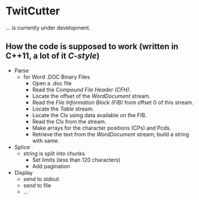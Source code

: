 # TwitCutter
... is currently under development.

## How the code is supposed to work (written in C++11, a lot of it *C-style*)

* Parse
    + for Word .DOC Binary Files
		- Open a .doc file
	    - Read the *Compound File Header (CFH)*.
		- Locate the offset of the *WordDocument* stream.
		- Read the *File Information Block (FIB)* from offset 0 of this stream.
		- Locate the *Table* stream.
		- Locate the Clx using data available on the FIB.
		- Read the Clx from the stream.
		- Make arrays for the character positions (CPs) and Pcds.
		- Retrieve the text from the *WordDocument* stream; build a string with same.
* Splice
	+ string is split into chunks
		- Set limits (less than 120 characters)
		- Add pagination
* Display
	+ send to stdout
	+ send to file
	+ ...
